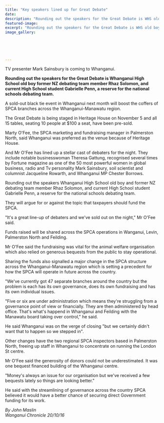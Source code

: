 ```yaml
---
title: "Key speakers lined up for Great Debate"
date: 
description: "Rounding out the speakers for the Great Debate is WHS old boy former NZ debating team member Rhaz Solomon & current High School student Gabrielle Penn, a reserve for the national schools debating team"
featured-image: 
excerpt: "Rounding out the speakers for the Great Debate is WHS old boy former NZ debating team member Rhaz Solomon & current High School student Gabrielle Penn, a reserve for the national schools debating team"
image_gallery:
	
	
	
	
	
---
```


<p>TV presenter Mark Sainsbury is coming to Whanganui.</p>
<p><strong>Rounding out the speakers for the Great Debate is Whanganui High School old boy former NZ debating team member Rhaz Solomon, and current High School student Gabrielle Penn, a reserve for the national schools debating team.</strong></p>
<p>A sold-out black tie event in Whanganui next month will boost the coffers of SPCA branches across the Whanganui-Manawatu region.</p>
<p>The Great Debate is being staged in Heritage House on November 5 and all 15 tables, seating 10 people at $100 a seat, have been pre-sold.</p>
<p>Marty O'Fee, the SPCA marketing and fundraising manager in Palmerston North, said Whanganui was preferred as the venue because of Heritage House.</p>
<p>And Mr O'Fee has lined up a stellar cast of debaters for the night. They include notable businesswoman Theresa Gattung, recognised several times by Fortune magazine as one of the 50 most powerful women in global business, radio and Tv personality Mark Sainsbury, soil scientist and columnist Jacqueline Rowarth, and Whanganui MP Chester Borrows.</p>
<p><span>Rounding out the speakers Whanganui High School old boy and former NZ debating team member Rhaz Solomon, and current High School student Gabrielle Penn, a reserve for the national schools debating team.</span></p>
<p>They will argue for or against the topic that taxpayers should fund the SPCA.</p>
<p>"It's a great line-up of debaters and we've sold out on the night," Mr O'Fee said.</p>
<p>Funds raised will be shared across the SPCA operations in Wanganui, Levin, Palmerston North and Feilding.</p>
<p>Mr O'Fee said the fundraising was vital for the animal welfare organisation which also relied on generous bequests from the public to stay operational.</p>
<p>Sharing the funds also signalled a major change in the SPCA structure across the Whanganui-Manawatu region which is setting a precedent for how the SPCA will operate in future across the country.&nbsp;</p>
<p>"We've currently got 47 separate branches around the country but the problem is each has its own governance, does its own fundraising and has its own individual issues.</p>
<p>"Five or six are under administration which means they're struggling from a governance point of view or financially. They are then administered by head office. That's what's happend in Whanganui and Feilding with the Manawatu board taking over control," he said.</p>
<p>He said Whanganui was on the verge of closing "but we certainly didn't want that to happen so we stepped in".</p>
<p>Other changes have the two regional SPCA inspectors based in Palmerston North, freeing up staff in Whanganui to concentrate on running the London St centre.</p>
<p>Mr O'Fee said the generosity of donors could not be underestimated. It was one bequest financed building of the Whanganui centre.</p>
<p>"Money's always an issue for our organisation but we've received a few bequests lately so things are looking better."</p>
<p>He said with the streamlining of governance across the country SPCA believed it would have a better chance of securing direct Government funding for its work.</p>
<p><em>By John Maslin</em><br /><em>Wanganui Chronicle 20/10/16&nbsp;</em></p>

